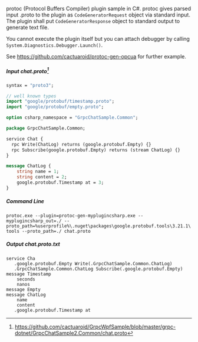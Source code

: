protoc (Protocol Buffers Compiler) plugin sample in C#.
protoc gives parsed input .proto to the plugin as `CodeGeneratorRequest` object via standard input. The plugin shall put `CodeGeneratorResponse` object to standard output to generate text file.

You cannot execute the plugin itself but you can attach debugger by calling `System.Diagnostics.Debugger.Launch()`.

See https://github.com/cactuaroid/protoc-gen-opcua for further example.

##### Input chat.proto[^1]
[^1]: https://github.com/cactuaroid/GrpcWpfSample/blob/master/grpc-dotnet/GrpcChatSample2.Common/chat.proto

```proto
syntax = "proto3";

// well known types
import "google/protobuf/timestamp.proto";
import "google/protobuf/empty.proto";

option csharp_namespace = "GrpcChatSample.Common";

package GrpcChatSample.Common;

service Chat {
  rpc Write(ChatLog) returns (google.protobuf.Empty) {}
  rpc Subscribe(google.protobuf.Empty) returns (stream ChatLog) {}
}

message ChatLog {
	string name = 1;
	string content = 2;
	google.protobuf.Timestamp at = 3;
}
```

##### Command Line
`
protoc.exe --plugin=protoc-gen-myplugincsharp.exe --myplugincsharp_out=./ --proto_path=%userprofile%\.nuget\packages\google.protobuf.tools\3.21.1\tools --proto_path=./ chat.proto
`

##### Output chat.proto.txt
```
service Cha
   .google.protobuf.Empty Write(.GrpcChatSample.Common.ChatLog)
   .GrpcChatSample.Common.ChatLog Subscribe(.google.protobuf.Empty)
message Timestamp
    seconds
    nanos
message Empty
message ChatLog
    name
    content
   .google.protobuf.Timestamp at
```
